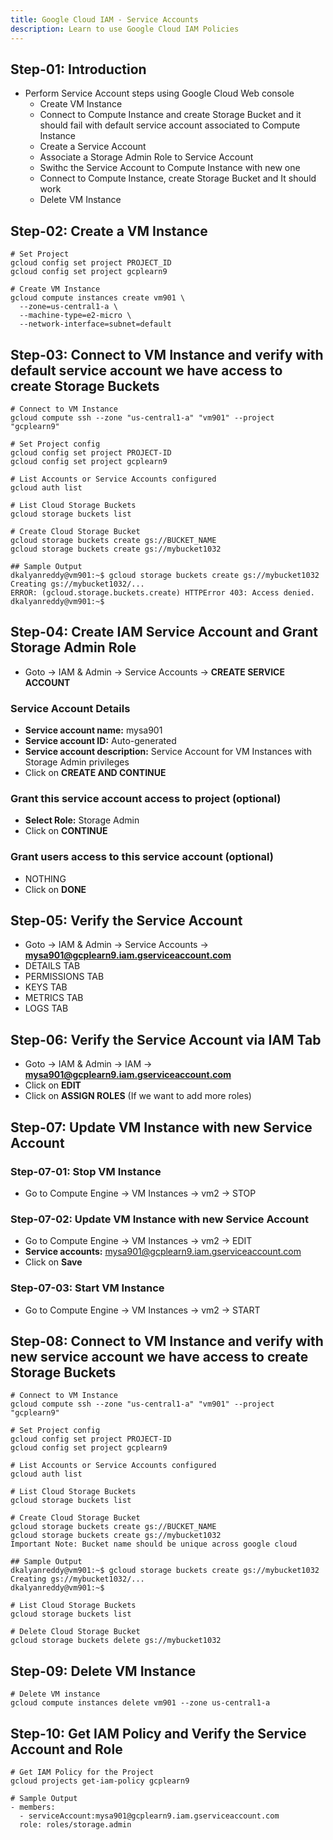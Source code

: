 ```yaml
---
title: Google Cloud IAM - Service Accounts
description: Learn to use Google Cloud IAM Policies
---
```


## Step-01: Introduction
- Perform Service Account steps using Google Cloud Web console
  - Create VM Instance
  - Connect to Compute Instance and create Storage Bucket and it should fail with default service account associated to Compute Instance
  - Create a Service Account
  - Associate a Storage Admin Role to Service Account
  - Swithc the Service Account to Compute Instance with new one
  - Connect to Compute Instance, create Storage Bucket and It should work
  - Delete VM Instance

## Step-02: Create a VM Instance 
```t
# Set Project
gcloud config set project PROJECT_ID
gcloud config set project gcplearn9

# Create VM Instance
gcloud compute instances create vm901 \
  --zone=us-central1-a \
  --machine-type=e2-micro \
  --network-interface=subnet=default 
```

## Step-03: Connect to VM Instance and verify with default service account we have access to create Storage Buckets
```t
# Connect to VM Instance
gcloud compute ssh --zone "us-central1-a" "vm901" --project "gcplearn9"

# Set Project config
gcloud config set project PROJECT-ID
gcloud config set project gcplearn9

# List Accounts or Service Accounts configured
gcloud auth list

# List Cloud Storage Buckets
gcloud storage buckets list

# Create Cloud Storage Bucket
gcloud storage buckets create gs://BUCKET_NAME
gcloud storage buckets create gs://mybucket1032

## Sample Output
dkalyanreddy@vm901:~$ gcloud storage buckets create gs://mybucket1032
Creating gs://mybucket1032/...
ERROR: (gcloud.storage.buckets.create) HTTPError 403: Access denied.
dkalyanreddy@vm901:~$ 
```

## Step-04: Create IAM Service Account and Grant Storage Admin Role
- Goto -> IAM & Admin -> Service Accounts -> **CREATE SERVICE ACCOUNT**
### Service Account Details
- **Service account name:** mysa901
- **Service account ID:**  Auto-generated
- **Service account description:** Service Account for VM Instances with Storage Admin privileges
- Click on **CREATE AND CONTINUE**
### Grant this service account access to project (optional)
- **Select Role:** Storage Admin
- Click on **CONTINUE**
### Grant users access to this service account (optional)
- NOTHING
- Click on **DONE**

## Step-05: Verify the Service Account 
- Goto -> IAM & Admin -> Service Accounts -> **mysa901@gcplearn9.iam.gserviceaccount.com**
- DETAILS TAB
- PERMISSIONS TAB
- KEYS TAB
- METRICS TAB
- LOGS TAB

## Step-06: Verify the Service Account via IAM Tab
- Goto -> IAM & Admin -> IAM -> **mysa901@gcplearn9.iam.gserviceaccount.com**
- Click on **EDIT**
- Click on **ASSIGN ROLES**  (If we want to add more roles)

## Step-07: Update VM Instance with new Service Account
### Step-07-01: Stop VM Instance
- Go to Compute Engine -> VM Instances -> vm2 -> STOP
### Step-07-02: Update VM Instance with new Service Account
- Go to Compute Engine -> VM Instances -> vm2 -> EDIT
- **Service accounts:** mysa901@gcplearn9.iam.gserviceaccount.com
- Click on **Save**
### Step-07-03: Start VM Instance
- Go to Compute Engine -> VM Instances -> vm2 -> START


## Step-08: Connect to VM Instance and verify with new service account we have access to create Storage Buckets
```t
# Connect to VM Instance
gcloud compute ssh --zone "us-central1-a" "vm901" --project "gcplearn9"

# Set Project config
gcloud config set project PROJECT-ID
gcloud config set project gcplearn9

# List Accounts or Service Accounts configured
gcloud auth list

# List Cloud Storage Buckets
gcloud storage buckets list

# Create Cloud Storage Bucket
gcloud storage buckets create gs://BUCKET_NAME
gcloud storage buckets create gs://mybucket1032
Important Note: Bucket name should be unique across google cloud

## Sample Output
dkalyanreddy@vm901:~$ gcloud storage buckets create gs://mybucket1032
Creating gs://mybucket1032/...
dkalyanreddy@vm901:~$ 

# List Cloud Storage Buckets
gcloud storage buckets list

# Delete Cloud Storage Bucket 
gcloud storage buckets delete gs://mybucket1032
```

## Step-09: Delete VM Instance
```t
# Delete VM instance
gcloud compute instances delete vm901 --zone us-central1-a
```

## Step-10: Get IAM Policy and Verify the Service Account and Role
```t
# Get IAM Policy for the Project
gcloud projects get-iam-policy gcplearn9

# Sample Output
- members:
  - serviceAccount:mysa901@gcplearn9.iam.gserviceaccount.com
  role: roles/storage.admin
```
